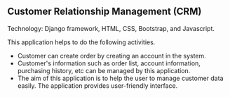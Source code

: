 <h2>Customer Relationship Management (CRM)</h2>
<p>Technology: Django framework, HTML, CSS, Bootstrap, and Javascript.</p>
<p>This application helps to do the following activities. </p>
<ul> 
<li>Customer can create order by creating an account in the system.</li>
<li>Customer's information such as order list, account information, purchasing history, etc can be managed by this application.</li>
<li>The aim of this application is to help the user to manage customer data easily. The application provides user-friendly interface.</li>


</ul>

